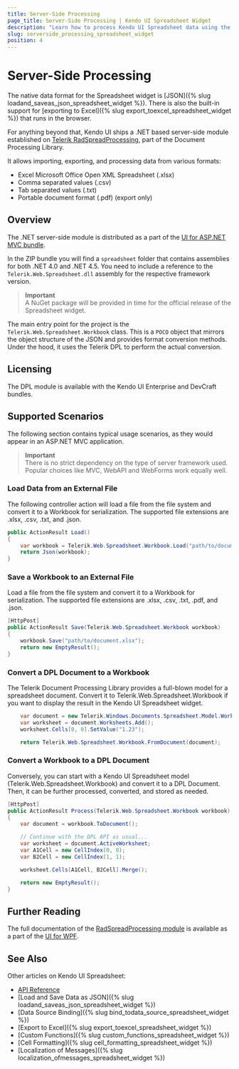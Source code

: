 ```yaml
---
title: Server-Side Processing
page_title: Server-Side Processing | Kendo UI Spreadsheet Widget
description: "Learn how to process Kendo UI Spreadsheet data using the Telerik Document Processing library."
slug: serverside_processing_spreadsheet_widget
position: 4
---
```


# Server-Side Processing 

The native data format for the Spreadsheet widget is [JSON]({% slug loadand_saveas_json_spreadsheet_widget %}). There is also the built-in support for [exporting to Excel]({% slug export_toexcel_spreadsheet_widget %}) that runs in the browser.

For anything beyond that, Kendo UI ships a .NET based server-side module established on [Telerik RadSpreadProcessing](http://docs.telerik.com/devtools/wpf/controls/radspreadprocessing/overview), part of the Document Processing Library.

It allows importing, exporting, and processing data from various formats:

* Excel Microsoft Office Open XML Spreadsheet (.xlsx)
* Comma separated values (.csv)
* Tab separated values (.txt)
* Portable document format (.pdf) (export only)

## Overview

The .NET server-side module is distributed as a part of the [UI for ASP.NET MVC bundle](/aspnet-mvc/introduction).

In the ZIP bundle you will find a `spreadsheet` folder that contains assemblies for both .NET 4.0 and .NET 4.5. You need to include a reference to the `Telerik.Web.Spreadsheet.dll` assembly for the respective framework version.

> **Important**  
> A NuGet package will be provided in time for the official release of the Spreadsheet widget.

The main entry point for the project is the `Telerik.Web.Spreadsheet.Workbook` class. This is a `POCO` object that mirrors the object structure of the JSON and provides format conversion methods. Under the hood, it uses the Telerik DPL to perform the actual conversion.

## Licensing

The DPL module is available with the Kendo UI Enterprise and DevCraft bundles.

## Supported Scenarios

The following section contains typical usage scenarios, as they would appear in an ASP.NET MVC application.

> **Important**  
> There is no strict dependency on the type of server framework used. Popular choices like MVC, WebAPI and WebForms work equally well.

### Load Data from an External File

The following controller action will load a file from the file system and convert it to a Workbook for serialization. The supported file extensions are .xlsx, .csv, .txt, and .json.

```cs
public ActionResult Load()
{
    var workbook = Telerik.Web.Spreadsheet.Workbook.Load("path/to/document.xlsx");
    return Json(workbook);
}
```

### Save a Workbook to an External File

Load a file from the file system and convert it to a Workbook for serialization. The supported file extensions are .xlsx, .csv, .txt, .pdf, and .json.

```cs
[HttpPost]
public ActionResult Save(Telerik.Web.Spreadsheet.Workbook workbook)
{
    workbook.Save("path/to/document.xlsx");
    return new EmptyResult();
}
```

### Convert a DPL Document to a Workbook

The Telerik Document Processing Library provides a full-blown model for a spreadsheet document. Convert it to Telerik.Web.Spreadsheet.Workbook if you want to display the result in the Kendo UI Spreadsheet widget.

```cs
    var document = new Telerik.Windows.Documents.Spreadsheet.Model.Workbook();
    var worksheet = document.Worksheets.Add();
    worksheet.Cells[0, 0].SetValue("1.23");

    return Telerik.Web.Spreadsheet.Workbook.FromDocument(document);
```

### Convert a Workbook to a DPL Document

Conversely, you can start with a Kendo UI Spreadsheet model (Telerik.Web.Spreadsheet.Workbook) and convert it to a DPL Document. Then, it can be further processed, converted, and stored as needed.

```cs
[HttpPost]
public ActionResult Process(Telerik.Web.Spreadsheet.Workbook workbook)
{
    var document = workbook.ToDocument();

    // Continue with the DPL API as usual...
    var worksheet = document.ActiveWorksheet;
    var A1Cell = new CellIndex(0, 0);
    var B2Cell = new CellIndex(1, 1);

    worksheet.Cells[A1Cell, B2Cell].Merge();

    return new EmptyResult();
}
```

## Further Reading

The full documentation of the [RadSpreadProcessing module](http://docs.telerik.com/devtools/wpf/controls/radspreadprocessing/overview) is available as a part of the [UI for WPF](http://docs.telerik.com/devtools/wpf/introduction).

## See Also

Other articles on Kendo UI Spreadsheet:

* [API Reference](/api/javascript/ui/spreadsheet)
* [Load and Save Data as JSON]({% slug loadand_saveas_json_spreadsheet_widget %})
* [Data Source Binding]({% slug bind_todata_source_spreadsheet_widget %})
* [Export to Excel]({% slug export_toexcel_spreadsheet_widget %})
* [Custom Functions]({% slug custom_functions_spreadsheet_widget %})
* [Cell Formatting]({% slug cell_formatting_spreadsheet_widget %})
* [Localization of Messages]({% slug localization_ofmessages_spreadsheet_widget %})